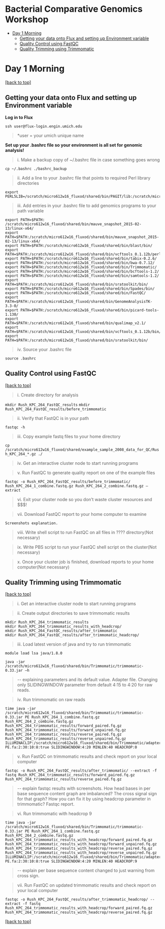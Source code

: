 # Bacterial Comparative Genomics Workshop

- [Day 1 Morning](https://github.com/alipirani88/Comparative_Genomics#day-1-morning)
	- [Getting your data onto Flux and setting up Environment variable](https://github.com/alipirani88/Comparative_Genomics#getting-your-data-onto-glux-and-setting-up-environment-variable)
	- [Quality Control using FastQC](https://github.com/alipirani88/Comparative_Genomics#quality-control-using-fastqc)
	- [Quality Trimming using Trimmomatic](https://github.com/alipirani88/Comparative_Genomics#quality-trimming-using-trimmomatic)

# Day 1 Morning
[[back to top]](https://github.com/alipirani88/Comparative_Genomics#bacterial-comparative-genomics-workshop)

## Getting your data onto Flux and setting up Environment variable

**Log in to Flux**

```
ssh user@flux-login.engin.umich.edu
```

> *user = your umich unique name

**Set up your .bashrc file so your environment is all set for genomic analysis!**

>i. Make a backup copy of ~/.bashrc file in case something goes wrong 
	
```
cp ~/.bashrc ./bashrc_backup
```
	
>ii. Add a line to your .bashrc file that points to required Perl library directories

```
export PERL5LIB=/scratch/micro612w16_fluxod/shared/bin/PAGIT/lib:/scratch/micro612w16_fluxod/shared/bin/vcftools_0.1.12b/perl:$PERL5LIB
```

>iii. Add entries in your .bashrc file to add genomics programs to your path variable

```
export PATH=$PATH: /scratch/micro612w16_fluxod/shared/bin/mauve_snapshot_2015-02-13/linux-x64/
export PATH=$PATH:/scratch/micro612w16_fluxod/shared/bin/mauve_snapshot_2015-02-13/linux-x64/
export PATH=$PATH:/scratch/micro612w16_fluxod/shared/bin/blast/bin/
export PATH=$PATH:/scratch/micro612w16_fluxod/shared/bin/vcftools_0.1.12b/perl/
export PATH=$PATH:/scratch/micro612w16_fluxod/shared/bin/tabix-0.2.6/
export PATH=$PATH:/scratch/micro612w16_fluxod/shared/bin/bwa-0.7.12/
export PATH=$PATH:/scratch/micro612w16_fluxod/shared/bin/Trimmomatic/
export PATH=$PATH:/scratch/micro612w16_fluxod/shared/bin/bcftools-1.2/
export PATH=$PATH:/scratch/micro612w16_fluxod/shared/bin/samtools-1.2/
export PATH=$PATH:/scratch/micro612w16_fluxod/shared/bin/sratoolkit/bin/
export PATH=$PATH:/scratch/micro612w16_fluxod/shared/bin/Spades/bin/
export PATH=$PATH:/scratch/micro612w16_fluxod/shared/bin/FastQC/
export PATH=$PATH:/scratch/micro612w16_fluxod/shared/bin/GenomeAnalysisTK-3.3-0/
export PATH=$PATH:/scratch/micro612w16_fluxod/shared/bin/picard-tools-1.130/
export PATH=$PATH:/scratch/micro612w16_fluxod/shared/bin/qualimap_v2.1/
export PATH=$PATH:/scratch/micro612w16_fluxod/shared/bin/vcftools_0.1.12b/bin/
export PATH=$PATH:/scratch/micro612w16_fluxod/shared/bin/sratoolkit/bin/
```

>iv. Source your .bashrc file

`source .bashrc`

## Quality Control using FastQC
[[back to top]](https://github.com/alipirani88/Comparative_Genomics#bacterial-comparative-genomics-workshop)

>i. Create directory for analysis

`mkdir Rush_KPC_264_FastQC_results`
`mkdir Rush_KPC_264_FastQC_results/before_trimmomatic`

>ii. Verify that FastQC is in your path

`fastqc -h`

>iii. Copy example fastq files to your home directory

`cp /scratch/micro612w16_fluxod/shared/example_sample_2008_data_for_QC/Rush_KPC_264_*.gz ./`

>iv. Get an interactive cluster node to start running programs

>v. Run FastQC to generate quality report on one of the example files

`fastqc -o Rush_KPC_264_FastQC_results/before_trimmomatic/ Rush_KPC_264_1_combine.fastq.gz Rush_KPC_264_2_combine.fastq.gz –extract`

>vi. Exit your cluster node so you don’t waste cluster resources and $$$!

>vii. Download FastQC report to your home computer to examine

`Screenshots explanation.`

>viii. Write shell script to run FastQC on all files in ???? directory(Not necessary)

>ix. Write PBS script to run your FastQC shell script on the cluster(Not necessary)

>x. Once your cluster job is finished, download reports to your home computer(Not necessary)

## Quality Trimming using Trimmomatic
[[back to top]](https://github.com/alipirani88/Comparative_Genomics#bacterial-comparative-genomics-workshop)

>i. Get an interactive cluster node to start running programs


>ii. Create output directories to save trimmomatic results

```
mkdir Rush_KPC_264_trimmomatic_results
mkdir Rush_KPC_264_trimmomatic_results_with_headcrop/
mkdir Rush_KPC_264_FastQC_results/after_trimmomatic
mkdir Rush_KPC_264_FastQC_results/after_trimmomatic_headcrop/
```

>iii. Load latest version of java and try to run trimmomatic

```
module load lsa java/1.8.0

java -jar /scratch/micro612w16_fluxod/shared/bin/Trimmomatic/trimmomatic-0.33.jar –h
```

>-- explaining parameters and its default value. Adapter file. Changing only SLIDINGWINDOW parameter from default 4:15 to 4:20 for raw reads.

>iv. Run trimmomatic on raw reads

```
time java -jar /scratch/micro612w16_fluxod/shared/bin/Trimmomatic/trimmomatic-0.33.jar PE Rush_KPC_264_1_combine.fastq.gz Rush_KPC_264_2_combine.fastq.gz Rush_KPC_264_trimmomatic_results/forward_paired.fq.gz Rush_KPC_264_trimmomatic_results/forward_unpaired.fq.gz Rush_KPC_264_trimmomatic_results/reverse_paired.fq.gz Rush_KPC_264_trimmomatic_results/reverse_unpaired.fq.gz ILLUMINACLIP:/scratch/micro612w16_fluxod/shared/bin/Trimmomatic/adapters/TruSeq3-PE.fa:2:30:10:8:true SLIDINGWINDOW:4:20 MINLEN:40 HEADCROP:0
```

>v. Run FastQC on trimmomatic results and check report on your local computer

```
fastqc -o Rush_KPC_264_FastQC_results/after_trimmomatic/ --extract -f fastq Rush_KPC_264_trimmomatic_results/forward_paired.fq.gz Rush_KPC_264_trimmomatic_results/reverse_paired.fq.gz
```
	
>-- explain fastqc results with screenshots. How head bases in per base sequence content graph are imbalanced? The cross signal sign for that graph? How you can fix it by using headcrop parameter in trimmomatic? Fastqc report.

>vi. Run trimmomatic with headcrop 9

```
time java -jar /scratch/micro612w16_fluxod/shared/bin/Trimmomatic/trimmomatic-0.33.jar PE Rush_KPC_264_1_combine.fastq.gz Rush_KPC_264_2_combine.fastq.gz Rush_KPC_264_trimmomatic_results_with_headcrop/forward_paired.fq.gz Rush_KPC_264_trimmomatic_results_with_headcrop/forward_unpaired.fq.gz Rush_KPC_264_trimmomatic_results_with_headcrop/reverse_paired.fq.gz Rush_KPC_264_trimmomatic_results_with_headcrop/reverse_unpaired.fq.gz ILLUMINACLIP:/scratch/micro612w16_fluxod/shared/bin/Trimmomatic/adapters/TruSeq3-PE.fa:2:30:10:8:true SLIDINGWINDOW:4:20 MINLEN:40 HEADCROP:9
```
		
>-- explain per base sequence content changed to just warning from cross sign.

>vii. Run FastQC on updated trimmomatic results and check report on your local computer

```
fastqc -o Rush_KPC_264_FastQC_results/after_trimmomatic_headcrop/ --extract -f fastq Rush_KPC_264_trimmomatic_results_with_headcrop/forward_paired.fq.gz Rush_KPC_264_trimmomatic_results_with_headcrop/reverse_paired.fq.gz
```

[[back to top]](https://github.com/alipirani88/Comparative_Genomics#bacterial-comparative-genomics-workshop)

